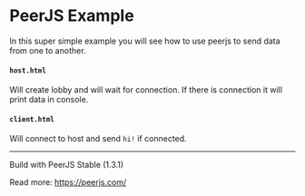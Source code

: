 # PeerJS Example
In this super simple example you will see how to use peerjs to send data from one to another. 

#### `host.html`
Will create lobby and will wait for connection. If there is connection it will print data in console.

#### `client.html`
Will connect to host and send `hi!` if connected.
<hr>
Build with PeerJS Stable (1.3.1)

Read more: https://peerjs.com/
